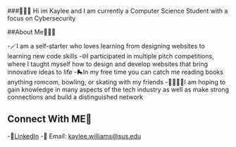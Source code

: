 ###🙋🏾‍♀️ Hi im Kaylee and I am currently a Computer Science Student with a focus on Cybersecurity 

##About Me👩🏽‍💻

-🪄I am a self-starter who loves learning from designing websites to learning new code skills
-🌐I participated in multiple pitch competitions, where I taught myself how to design and develop websites that bring innovative ideas to life
-🛼In my free time you can catch me reading books anything romcom, bowling, or skating with my friends 
-🫱🏼‍🫲🏾I am hoping to gain knowledge in many aspects of the tech industry as well as make strong connections and build a distinguished network 

## Connect With ME💌

-💼[LinkedIn](http://linkedin.com/in/kaylee-williams-a39014232)
-👾 Email: kaylee.williams@sus.edu
